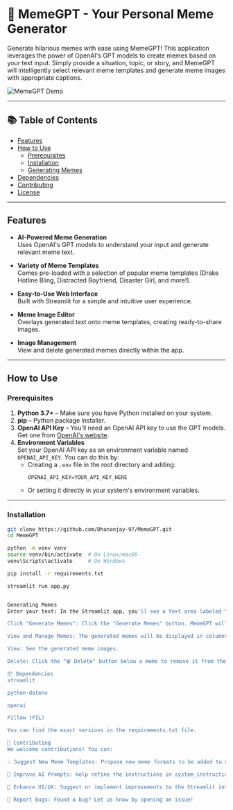 # 🧙 MemeGPT - Your Personal Meme Generator

Generate hilarious memes with ease using MemeGPT! This application leverages the power of OpenAI's GPT models to create memes based on your text input. Simply provide a situation, topic, or story, and MemeGPT will intelligently select relevant meme templates and generate meme images with appropriate captions.

![MemeGPT Demo](https://your-demo-image-or-gif-url.com) <!-- Optional: Add your demo screenshot or GIF -->

---

## 📚 Table of Contents

- [Features](#features)
- [How to Use](#how-to-use)
  - [Prerequisites](#prerequisites)
  - [Installation](#installation)
  - [Generating Memes](#generating-memes)
- [Dependencies](#dependencies)
- [Contributing](#contributing)
- [License](#license)

---

## Features

- **AI-Powered Meme Generation**  
  Uses OpenAI's GPT models to understand your input and generate relevant meme text.

- **Variety of Meme Templates**  
  Comes pre-loaded with a selection of popular meme templates (Drake Hotline Bling, Distracted Boyfriend, Disaster Girl, and more!).

- **Easy-to-Use Web Interface**  
  Built with Streamlit for a simple and intuitive user experience.

- **Meme Image Editor**  
  Overlays generated text onto meme templates, creating ready-to-share images.

- **Image Management**  
  View and delete generated memes directly within the app.

---

## How to Use

### Prerequisites

1. **Python 3.7+** – Make sure you have Python installed on your system.
2. **pip** – Python package installer.
3. **OpenAI API Key** – You'll need an OpenAI API key to use the GPT models. Get one from [OpenAI's website](https://platform.openai.com/).
4. **Environment Variables**  
   Set your OpenAI API key as an environment variable named `OPENAI_API_KEY`. You can do this by:
   - Creating a `.env` file in the root directory and adding:
     ```
     OPENAI_API_KEY=YOUR_API_KEY_HERE
     ```
   - Or setting it directly in your system's environment variables.

---

### Installation

```bash
git clone https://github.com/Dhananjay-97/MemeGPT.git
cd MemeGPT

python -m venv venv
source venv/bin/activate  # On Linux/macOS
venv\Scripts\activate     # On Windows

pip install -r requirements.txt

streamlit run app.py


Generating Memes
Enter your text: In the Streamlit app, you'll see a text area labeled "Situation, topic or article:". Enter the text you want to generate a meme about. This could be a short phrase, a topic, or even a longer story.

Click "Generate Memes": Click the "Generate Memes" button. MemeGPT will use OpenAI to process your input, select suitable meme templates, and generate meme images.

View and Manage Memes: The generated memes will be displayed in columns below. You can:

View: See the generated meme images.

Delete: Click the "🗑️ Delete" button below a meme to remove it from the display.

📦 Dependencies
streamlit

python-dotenv

openai

Pillow (PIL)

You can find the exact versions in the requirements.txt file.

🤝 Contributing
We welcome contributions! You can:

💡 Suggest New Meme Templates: Propose new meme formats to be added to meme_data.json.

🧠 Improve AI Prompts: Help refine the instructions in system_instructions.py to generate even better meme text.

🎨 Enhance UI/UX: Suggest or implement improvements to the Streamlit interface.

🐛 Report Bugs: Found a bug? Let us know by opening an issue!
   
